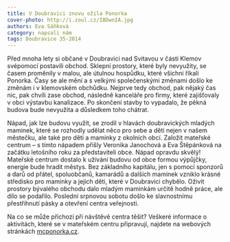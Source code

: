 ```yaml
---
title: V Doubravici znovu ožila Ponorka
cover-photo: http://i.zoul.cz/I8DwnIA.jpg
authors: Eva Sáňková
category: napsali nám
tags: Doubravice 35-2014 
---
```


Před mnoha lety si občané v Doubravici nad Svitavou v části Klemov svépomocí postavili obchod. Sklepní prostory, které byly nevyužity, se časem proměnily v malou, ale útulnou hospůdku, které všichni říkali Ponorka. Časy se ale mění a s velkými společenskými změnami došlo ke změnám i v klemovském obchůdku. Nejprve tedy obchod, pak nějaký čas nic, pak chvíli zase obchod, následně kanceláře pro firmy, které zajišťovaly v obci výstavbu kanalizace. Po skončení stavby to vypadalo, že pěkná budova bude nevyužita a důsledkem toho chátrat.

Nápad, jak lze budovu využít, se zrodil v hlavách doubravických mladých maminek, které se rozhodly udělat něco pro sebe a děti nejen v našem městečku, ale také pro děti a maminky z okolních obcí. Založit mateřské centrum – s tímto nápadem přišly Veronika Janochová a Eva Štěpánková na začátku letošního roku za představiteli obce. Nápad opravdu skvělý! Mateřské centrum dostalo k užívání budovu od obce formou výpůjčky, energie bude hradit městys. Bez základního kapitálu, jen s pomocí sponzorů a darů od přátel, spoluobčanů, kamarádů a dalších maminek vzniklo krásné středisko pro maminky a jejich děti, které v Doubravici chybělo. Oživit prostory bývalého obchodu dalo mladým maminkám určitě hodně práce, ale dílo se podařilo. Poslední srpnovou sobotu došlo ke slavnostnímu přestřihnutí pásky a otevření centra veřejnosti.

Na co se může příchozí při návštěvě centra těšit? Veškeré informace o aktivitách, které se v mateřském centru připravují, najdete na webových stránkách [mcponorka.cz](http://www.mcponorka.cz/).